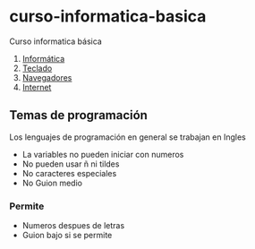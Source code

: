 # curso-informatica-basica
Curso informatica básica

1. [Informática](informatica/readme.md)
2. [Teclado](teclado/readme.md)
3. [Navegadores](navegadores/readme.md)
4. [Internet](Internet/net.md)

## Temas de programación

Los lenguajes de programación en general se trabajan en Ingles

- La variables no pueden iniciar con numeros
- No pueden usar ñ ni tildes
- No caracteres especiales
- No Guion medio 

### Permite
- Numeros despues de letras
- Guion bajo si se permite
